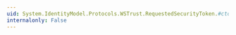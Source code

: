 ```yaml
---
uid: System.IdentityModel.Protocols.WSTrust.RequestedSecurityToken.#ctor(System.Xml.XmlElement)
internalonly: False
---
```

